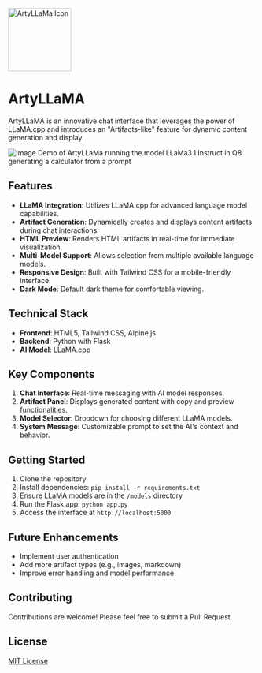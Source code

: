 <img src="https://github.com/user-attachments/assets/ee7fde62-d935-4558-9474-96298100c4d8" alt="ArtyLLaMa Icon" width="128" height="128">

# ArtyLLaMA

ArtyLLaMA is an innovative chat interface that leverages the power of LLaMA.cpp and introduces an "Artifacts-like" feature for dynamic content generation and display.

![image](https://github.com/user-attachments/assets/a94003f7-9af8-4591-bffe-97c4c59d2193)
Demo of ArtyLLaMa running the model LLaMa3.1 Instruct in Q8 generating a calculator from a prompt

## Features

- **LLaMA Integration**: Utilizes LLaMA.cpp for advanced language model capabilities.
- **Artifact Generation**: Dynamically creates and displays content artifacts during chat interactions.
- **HTML Preview**: Renders HTML artifacts in real-time for immediate visualization.
- **Multi-Model Support**: Allows selection from multiple available language models.
- **Responsive Design**: Built with Tailwind CSS for a mobile-friendly interface.
- **Dark Mode**: Default dark theme for comfortable viewing.

## Technical Stack

- **Frontend**: HTML5, Tailwind CSS, Alpine.js
- **Backend**: Python with Flask
- **AI Model**: LLaMA.cpp

## Key Components

1. **Chat Interface**: Real-time messaging with AI model responses.
2. **Artifact Panel**: Displays generated content with copy and preview functionalities.
3. **Model Selector**: Dropdown for choosing different LLaMA models.
4. **System Message**: Customizable prompt to set the AI's context and behavior.

## Getting Started

1. Clone the repository
2. Install dependencies: `pip install -r requirements.txt`
3. Ensure LLaMA models are in the `/models` directory
4. Run the Flask app: `python app.py`
5. Access the interface at `http://localhost:5000`

## Future Enhancements

- Implement user authentication
- Add more artifact types (e.g., images, markdown)
- Improve error handling and model performance

## Contributing

Contributions are welcome! Please feel free to submit a Pull Request.

## License

[MIT License](LICENSE)
